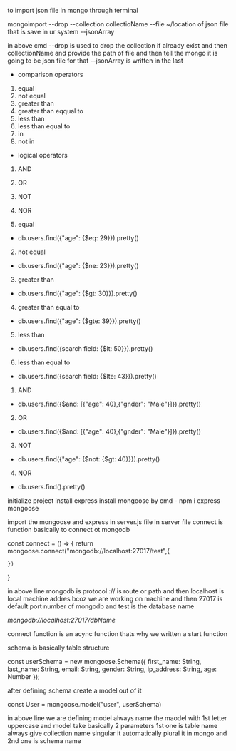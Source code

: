 to import json file in mongo through terminal

mongoimport --drop --collection collectioName --file ~/location of json file that is save in ur system --jsonArray

in above cmd --drop is used to drop the collection if already exist and then collectionName and provide the path of file and then tell the mongo it is going to be json file for that --jsonArray is written in the last

- comparison operators
1. equal
2. not equal
3. greater than
4. greater than eqqual to
5. less than
6. less than equal to
7. in
8. not in

- logical operators
1. AND
2. OR
3. NOT
4. NOR


1. equal
- db.users.find({"age": {$eq: 29}}).pretty()

2. not equal
- db.users.find({"age": {$ne: 23}}).pretty()

3. greater than
- db.users.find({"age": {$gt: 30}}).pretty()

4. greater than equal to
- db.users.find({"age": {$gte: 39}}).pretty()

5. less than
- db.users.find({search field: {$lt: 50}}).pretty()

6. less than equal to
- db.users.find({search field: {$lte: 43}}).pretty()

1. AND
- db.users.find({$and: [{"age": 40},{"gnder": "Male"}]}).pretty()

2. OR
- db.users.find({$and: [{"age": 40},{"gnder": "Male"}]}).pretty()

3. NOT
- db.users.find({"age": {$not: {$gt: 40}}}).pretty()

4. NOR
- db.users.find().pretty()



initialize project
install express
install mongoose by cmd - npm i express mongoose


import the mongoose and express in server.js file
in server file connect is function basically to connect ot mongodb

const connect = () => {
    return mongoose.connect("mongodb://localhost:27017/test",{
        
    })
}


in above line mongodb is protocol :// is route or path and then localhost is local machine addres bcoz we are working on machine and then 27017 is default port number of mongodb and test is the database name

*mongodb://localhost:27017/dbName*

connect function is an acync function thats why we written a start function


schema is basically table structure

const userSchema = new mongoose.Schema({
    first_name: String,
    last_name: String,
    email: String,
    gender: String,
    ip_address: String,
    age: Number
});

after defining schema create a model out of it

const User = mongoose.model("user", userSchema)

in above line we are defining model always name the maodel with 1st letter uppercase and model take basically 2 parameters 1st one is table name always give collection name singular it automatically plural it in mongo and 2nd one is schema name